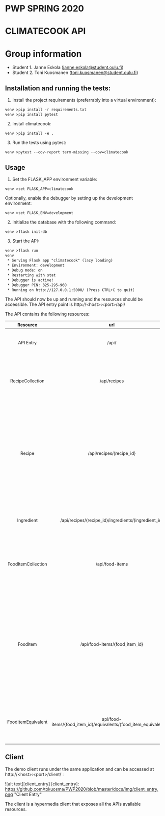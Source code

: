 # PWP SPRING 2020
# CLIMATECOOK API
# Group information
* Student 1. Janne Eskola (janne.eskola@student.oulu.fi)
* Student 2. Toni Kuosmanen (toni.kuosmanen@student.oulu.fi)

## Installation and running the tests:

1. Install the project requirements (preferrably into a virtual environment):
```
venv >pip install -r requirements.txt
venv >pip install pytest
```
2. Install climatecook:
```
venv >pip install -e .
```
3. Run the tests using pytest:
```
venv >pytest --cov-report term-missing --cov=climatecook
```
## Usage
1) Set the FLASK_APP environment variable:

```
venv >set FLASK_APP=climatecook
```

Optionally, enable the debugger by setting up the development environment:
```
venv >set FLASK_ENV=development
```

2) Initialize the database with the following command:

```
venv >flask init-db
```

3) Start the API:
```
venv >flask run
venv
 * Serving Flask app "climatecook" (lazy loading)
 * Environment: development
 * Debug mode: on
 * Restarting with stat
 * Debugger is active!
 * Debugger PIN: 325-295-960
 * Running on http://127.0.0.1:5000/ (Press CTRL+C to quit)
```

The API should now be up and running and the resources should be accessible. The API entry point is http://\<host\>:\<port\>/api/ 

The API contains the following resources:

| Resource | url | Description | Methods |
|:-------------------: |:------------:|:--------------------:|:---------------:|
| API Entry | /api/ | API entry point with links to the main collections | GET |
| RecipeCollection | /api/recipes | Collection of all available recipes. New recipes can be added to the collection. | GET, POST |
| Recipe | /api/recipes/{recipe_id} | Represents a single recipe that can be viewed, updated or deleted. New ingredients can be added with post. Also lists all ingredients of the recipe as separate items.| GET, POST, PUT, DELETE |
| Ingredient | /api/recipes/{recipe_id}/ingredients/{ingredient_id} | Represents a single ingredient that can be viewed, updated or deleted| GET, PUT, DELETE |
| FoodItemCollection | /api/food-items | A collection of all available food items. New food items can be added to the collection| GET, POST |
| FoodItem | /api/food-items/{food_item_id} | Represents a single food item that can be viewed, edited or deleted. All the equivalents related to the food item are also returned as separate items and new equivalents can be added with POST | GET, POST, PUT, DELETE |
| FoodItemEquivalent | api/food-items/{food_item_id}/equivalents/{food_item_equivalent_id} | Represents a single food item equivalent that can be viewed, edited or deleted.| GET, PUT, DELETE |

## Client

The demo client runs under the same application and can be accessed at http://\<host\>:\<port\>/client/ :

![alt text][client_entry]
[client_entry]: https://github.com/tokuosma/PWP2020/blob/master/docs/img/client_entry.png "Client Entry"

The client is a hypermedia client that exposes all the APIs available resources.



